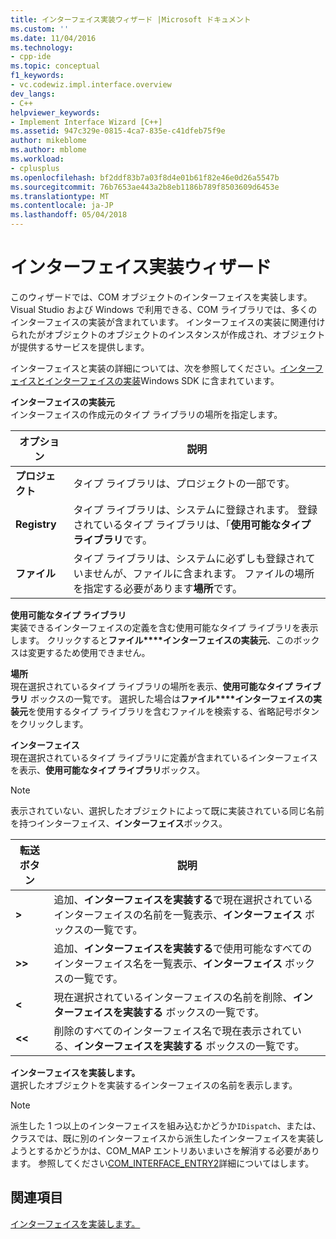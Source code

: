 ```yaml
---
title: インターフェイス実装ウィザード |Microsoft ドキュメント
ms.custom: ''
ms.date: 11/04/2016
ms.technology:
- cpp-ide
ms.topic: conceptual
f1_keywords:
- vc.codewiz.impl.interface.overview
dev_langs:
- C++
helpviewer_keywords:
- Implement Interface Wizard [C++]
ms.assetid: 947c329e-0815-4ca7-835e-c41dfeb75f9e
author: mikeblome
ms.author: mblome
ms.workload:
- cplusplus
ms.openlocfilehash: bf2ddf83b7a03f8d4e01b61f82e46e0d26a5547b
ms.sourcegitcommit: 76b7653ae443a2b8eb1186b789f8503609d6453e
ms.translationtype: MT
ms.contentlocale: ja-JP
ms.lasthandoff: 05/04/2018
---
```

# <a name="implement-interface-wizard"></a>インターフェイス実装ウィザード
このウィザードでは、COM オブジェクトのインターフェイスを実装します。 Visual Studio および Windows で利用できる、COM ライブラリでは、多くのインターフェイスの実装が含まれています。 インターフェイスの実装に関連付けられたがオブジェクトのオブジェクトのインスタンスが作成され、オブジェクトが提供するサービスを提供します。  
  
 インターフェイスと実装の詳細については、次を参照してください。[インターフェイスとインターフェイスの実装](http://msdn.microsoft.com/library/windows/desktop/ms694356)Windows SDK に含まれています。  
  
 **インターフェイスの実装元**  
 インターフェイスの作成元のタイプ ライブラリの場所を指定します。  
  
|オプション|説明|  
|------------|-----------------|  
|**プロジェクト**|タイプ ライブラリは、プロジェクトの一部です。|  
|**Registry**|タイプ ライブラリは、システムに登録されます。 登録されているタイプ ライブラリは、「**使用可能なタイプ ライブラリ**です。|  
|**ファイル**|タイプ ライブラリは、システムに必ずしも登録されていませんが、ファイルに含まれます。 ファイルの場所を指定する必要があります**場所**です。|  
  
 **使用可能なタイプ ライブラリ**  
 実装できるインターフェイスの定義を含む使用可能なタイプ ライブラリを表示します。 クリックすると**ファイル****インターフェイスの実装元**、このボックスは変更するため使用できません。  
  
 **場所**  
 現在選択されているタイプ ライブラリの場所を表示、**使用可能なタイプ ライブラリ** ボックスの一覧です。 選択した場合は**ファイル****インターフェイスの実装元**を使用するタイプ ライブラリを含むファイルを検索する、省略記号ボタンをクリックします。  
  
 **インターフェイス**  
 現在選択されているタイプ ライブラリに定義が含まれているインターフェイスを表示、**使用可能なタイプ ライブラリ**ボックス。  
  
> [!NOTE]
>  表示されていない、選択したオブジェクトによって既に実装されている同じ名前を持つインターフェイス、**インターフェイス**ボックス。  
  
|転送ボタン|説明|  
|---------------------|-----------------|  
|**>**|追加、**インターフェイスを実装する**で現在選択されているインターフェイスの名前を一覧表示、**インターフェイス** ボックスの一覧です。|  
|**>>**|追加、**インターフェイスを実装する**で使用可能なすべてのインターフェイス名を一覧表示、**インターフェイス** ボックスの一覧です。|  
|**<**|現在選択されているインターフェイスの名前を削除、**インターフェイスを実装する** ボックスの一覧です。|  
|**<\<**|削除のすべてのインターフェイス名で現在表示されている、**インターフェイスを実装する** ボックスの一覧です。|  
  
 **インターフェイスを実装します。**  
 選択したオブジェクトを実装するインターフェイスの名前を表示します。  
  
> [!NOTE]
>  派生した 1 つ以上のインターフェイスを組み込むかどうか`IDispatch`、または、クラスでは、既に別のインターフェイスから派生したインターフェイスを実装しようとするかどうかは、COM_MAP エントリあいまいさを解消する必要があります。 参照してください[COM_INTERFACE_ENTRY2](../atl/reference/com-interface-entry-macros.md#com_interface_entry2)詳細についてはします。  
  
## <a name="see-also"></a>関連項目  
 [インターフェイスを実装します。](../ide/implementing-an-interface-visual-cpp.md)
